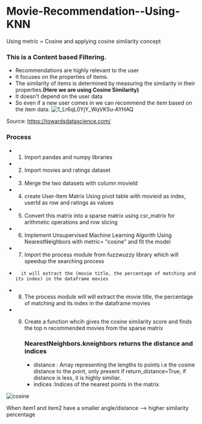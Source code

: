 # Movie-Recommendation--Using-KNN
Using metric = Cosine and applying cosine similarity concept
### This is a Content based Filtering.
- Recommendations are highly relevant to the user
- It focuses on the properties of items.
- The similarity of items is determined by measuring the similarity in their properties.**(Here we are using Cosine Similarity)**
- It doesn't depend on the user data
- So even if a new user comes in we can recommend the item based on the item data.
![1_Lr6qL0YjY_WqVK5u-AYHAQ](https://user-images.githubusercontent.com/70027063/117510149-2f21a500-afa9-11eb-9d56-49e69c4d0e27.png)

Source: https://towardsdatascience.com/



### Process 
- 1. Import pandas and numpy libraries
- 2. Import  movies and ratings dataset
- 3. Merge the two datasets with column movieId
- 4. create User-Item Matrix Using pivot table with movieid as index, userId as row and ratings as values
- 5. Convert this matrix into a sparse matrix using csr_matrix for arithmetic operations and row slicing
- 6. Implement Unsupervised Machine Learning Algorith Using NearestNeighbors with metric= "cosine" and fit the model
- 7. Import the process module from fuzzwuzzy library which will speedup the searching process
-       it will extract the (movie title, the percentage of matching and its index) in the dataframe movies
- 8. The process module will  will extract the movie title, the percentage of matching and  its index in the dataframe movies
- 9. Create a function  whcih gives the cosine similarity score and finds the top n recommended movies from the sparse matrix
        
        ### NearestNeighbors.kneighbors returns the distance and indices
        - distance : Array representing the lengths to points i.e the cosine distance to the point, only present if return_distance=True, if distance is less, it is highly similiar.
       - indices :Indices of the nearest points in the matrix

![cosine](https://user-images.githubusercontent.com/70027063/117502136-b6b4e700-af9c-11eb-9d7f-e0befaaa4e47.png)
 
 
 When item1 and item2 have a smaller angle/distance --> higher similarity percentage
